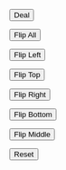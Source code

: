 <button id="deal-button">Deal</button>

<button id="flip-all-button">Flip All</button>

<button id="flip-left-button">Flip Left</button>

<button id="flip-top-button">Flip Top</button>

<button id="flip-right-button">Flip Right</button>

<button id="flip-bottom-button">Flip Bottom</button>

<button id="flip-middle-button">Flip Middle</button>

<button id="reset-button">Reset</button>

<script type="module">
    import {init} from "/js/curse_of_strahd/tarokka_controls.js";
    init();
</script>
